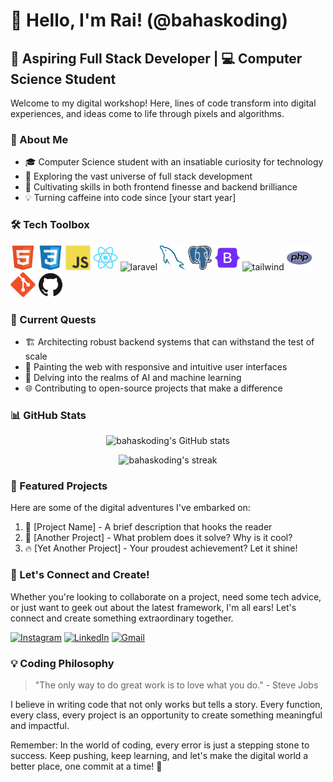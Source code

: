 # 👋 Hello, I'm Rai! (@bahaskoding)

## 🚀 Aspiring Full Stack Developer | 💻 Computer Science Student

Welcome to my digital workshop! Here, lines of code transform into digital experiences, and ideas come to life through pixels and algorithms.

### 🌟 About Me

- 🎓 Computer Science student with an insatiable curiosity for technology
- 🔭 Exploring the vast universe of full stack development
- 🌱 Cultivating skills in both frontend finesse and backend brilliance
- 💡 Turning caffeine into code since [your start year]

### 🛠️ Tech Toolbox

<p align="left">
  <img src="https://raw.githubusercontent.com/devicons/devicon/master/icons/html5/html5-original.svg" alt="html5" width="40" height="40"/>
  <img src="https://raw.githubusercontent.com/devicons/devicon/master/icons/css3/css3-original.svg" alt="css3" width="40" height="40"/>
  <img src="https://raw.githubusercontent.com/devicons/devicon/master/icons/javascript/javascript-original.svg" alt="javascript" width="40" height="40"/>
  <img src="https://raw.githubusercontent.com/devicons/devicon/master/icons/react/react-original.svg" alt="react" width="40" height="40"/>
  <img src="https://cdn.worldvectorlogo.com/logos/laravel-2.svg" alt="laravel" width="40" height="40"/>
  <img src="https://raw.githubusercontent.com/devicons/devicon/master/icons/mysql/mysql-original.svg" alt="mysql" width="40" height="40"/>
  <img src="https://raw.githubusercontent.com/devicons/devicon/master/icons/postgresql/postgresql-original.svg" alt="postgresql" width="40" height="40"/>
  <img src="https://raw.githubusercontent.com/devicons/devicon/master/icons/bootstrap/bootstrap-plain.svg" alt="bootstrap" width="40" height="40"/>
  <img src="https://www.vectorlogo.zone/logos/tailwindcss/tailwindcss-icon.svg" alt="tailwind" width="40" height="40"/>
  <img src="https://raw.githubusercontent.com/devicons/devicon/master/icons/php/php-original.svg" alt="php" width="40" height="40"/>
  <img src="https://raw.githubusercontent.com/devicons/devicon/master/icons/git/git-original.svg" alt="git" width="40" height="40"/>
  <img src="https://raw.githubusercontent.com/devicons/devicon/master/icons/github/github-original.svg" alt="github" width="40" height="40"/>
</p>

### 🌈 Current Quests

- 🏗️ Architecting robust backend systems that can withstand the test of scale
- 🎨 Painting the web with responsive and intuitive user interfaces
- 🧠 Delving into the realms of AI and machine learning
- 🌐 Contributing to open-source projects that make a difference

### 📊 GitHub Stats

<p align="center">
  <img src="https://github-readme-stats.vercel.app/api?username=bahaskoding&show_icons=true&theme=radical" alt="bahaskoding's GitHub stats" />
</p>

<p align="center">
  <img src="https://github-readme-streak-stats.herokuapp.com/?user=bahaskoding&theme=dark" alt="bahaskoding's streak" />
</p>

### 💼 Featured Projects

Here are some of the digital adventures I've embarked on:

1. 🚀 [Project Name] - A brief description that hooks the reader
2. 🌟 [Another Project] - What problem does it solve? Why is it cool?
3. 🔥 [Yet Another Project] - Your proudest achievement? Let it shine!

### 🤝 Let's Connect and Create!

Whether you're looking to collaborate on a project, need some tech advice, or just want to geek out about the latest framework, I'm all ears! Let's connect and create something extraordinary together.

[![Instagram](https://img.shields.io/badge/Instagram-%23E4405F.svg?style=for-the-badge&logo=Instagram&logoColor=white)](https://www.instagram.com/bahaskoding/)
[![LinkedIn](https://img.shields.io/badge/linkedin-%230077B5.svg?style=for-the-badge&logo=linkedin&logoColor=white)](https://www.linkedin.com/in/rai-rakhmat-syarifudin-supardi-b04818236/)
[![Gmail](https://img.shields.io/badge/Gmail-D14836?style=for-the-badge&logo=gmail&logoColor=white)](mailto:business.rkhmt@gmail.com)

### 💡 Coding Philosophy

> "The only way to do great work is to love what you do." - Steve Jobs

I believe in writing code that not only works but tells a story. Every function, every class, every project is an opportunity to create something meaningful and impactful.

Remember: In the world of coding, every error is just a stepping stone to success. Keep pushing, keep learning, and let's make the digital world a better place, one commit at a time! 🚀